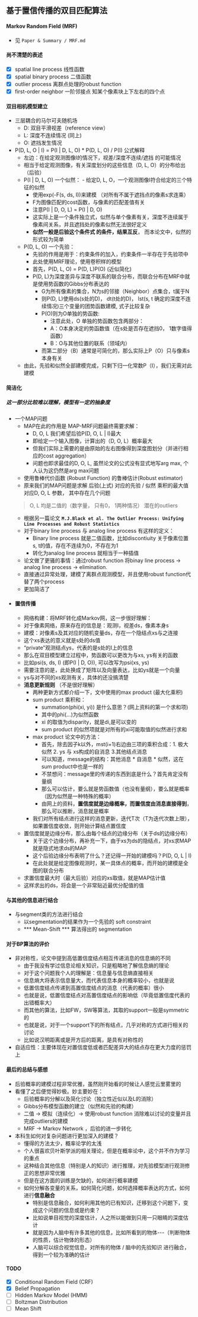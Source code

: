 ## 基于置信传播的双目匹配算法
#### Markov Random Field (MRF)
- 见 `Paper & Summary / MRF.md`
#### 尚不清楚的表述
- [x] spatial line process 线性函数
- [x] spatial binary process 二值函数
- [x] outlier process 离群点处理的robust function
- [x] first-order neighbor 一阶邻接点 知某个像素块上下左右的四个点
#### 双目相机模型建立
- 三层耦合的马尔可夫随机场
  - D: 双目平滑视差（reference view）
  - L: 深度不连续情况 (同上)
  - O: 遮挡发生情况
- P(D, L, O | I) = P(I | D, L, O) * P(D, L, O) / P(I) 公式解释
  - 左边：在给定观测图像I的情况下，视差/深度不连续/遮挡 的可能情况
  - 相当于给定观测图像，有关深度划分的这些信息（D, L, O）的分布给出（后验）
  - P(I | D, L, O) 一个似然：    - 给定D, L, O，一个观测图像I符合给定的三个特征的似然
    - 使用exp(-F(s, ds, I))来建模 （对所有不属于遮挡点的像素s求连乘）
    - F为图像匹配的cost函数，与像素的匹配差值有关
    - 注意P(I | D, O, L) = P(I | D, O)
    - 这实际上是一个条件独立式，似然与单个像素有关，深度不连续属于像素间关系，并且遮挡处的像素似然无法很好定义
    - **似然一般是后验这个条件式 的条件，结果互反**， 而本论文中，似然的形式较为简单
  - P(D, L, O) 一个先验：
    - 先验的作用是用于：约束条件的加入，约束条件一半存在于先验项中
    - 此处使用MRF理论，使用卷积样的模型
    - 首先，P(D, L, O) = P(D, L)P(O) (近似简化)
    - P(D, L)为深度差异与深度不联系的联合分布，而联合分布在MRF中就是使用势函数的Gibbs分布表达的
      - G为所有像素的集合，N为s的邻接（Neighbor）点集合，t属于N
      - 则P(D, L)使用ds(s处的D)， dt(t处的D)， lst(s, t 确定的深度不连续情况)三个变量的团势函数建模, 式子比较复杂
      - P(O)则为O单独的势函数:
        - 注意此处，O 单独的势函数包含两部分：
        - A：O本身决定的势函数值（在s处是否存在遮挡0， 1数字值得函数）
        - B：O与其他位置的联系（领域内）
      - 而第二部分（B）通常是可简化的，那么实际上P（O）只与像素s本身有关
  - 由此，先验和似然全部建模完成，只剩下归一化常数P（I），我们无需对此建模
#### 简洁化
##### 这一部分比较难以理解，模型有一定的抽象度
- 一个MAP问题
  - MAP在此的作用是 MAP-MRF问题最终需要求解：
    - D, O, L 我们希望后验P(D, O, L | I)最大
    - 即给定一个输入图像，计算出的（D, O, L）概率最大
    - 但我们实际上需要的是由原始的左右图像得到深度图划分（并进行相应的cost aggregation）
    - 问题也即求最佳的D, O, L, 虽然论文的公式没有显式地写arg max, 个人认为这仍然是arg max问题
  - 使用鲁棒代价函数 (Robust Function) 的鲁棒估计(Robust estimator)
  - 原来我们的MAP问题是求解 后验(上式) 对应的先验 / 似然 乘积的最大值对应D, O, L 参数， 其中存在几个问题
  > O, L 均是二值的（数字量， 只有0， 1两种情况）
  > 潜在的outliers
  - 根据另一篇论文 **`M.J.Black et al. The Outlier Process: Unifying Line Processes and Robust Statistics`**
  - 对于binary line process 与 analog line process 有这样的定义：
    - Binary line process 就是二值函数，比如discontiuity 关于像素位置 s, t的值，存在不连续为0，不存在为1
    - 转化为analog line process 就相当于一种插值
  - 论文做了更骚的事情：通过robust function 将binay line process -> analog line process -> elimination.
  - 直接通过异常处理，建模了离群点观测模型，并且使用robust function代替了两个process
  - 更加简洁了
- #### 置信传播
  -  网络构建：将MRF转化成Markov网，这一步很好理解：
    - 对于像素网络，原来存在的信息是：观测I，视差ds，像素本身s
    - 建模：对像素s及其对应的随机变量ds，存在一个隐结点xs与之连接
    - 这个xs表达的意义就是s处的ds值
    - “private”观测结点ys，代表的是s处的I上的信息
    - 那么在双目模型建立过程中，势函数可以更改为与xs, ys有关的函数
    - 比如psi(s, ds, I) (即P(I | D, O)), 可以改写为psi(xs, ys)
    - 需要注意的是，此处换成了矩阵以及向量表达，比如ys就是一个向量
    - ys与对不同的xs观测有关，具体的还没搞清楚
  - **消息更新规则** （不是很好理解）
    - 两种更新方式都介绍一下，文中使用的max product (最大化乘积)
    - sum product 乘积和：
      - summation(phi(xi, yi)) 是什么意思？(网上资料的第一个求和项)
      - 其中的phi(...)为似然函数
      - xi 的取值为disparity，就是di,是可以变的
      - sum product 的似然项就是对所有的xi可能取值的似然进行求和
    - max product 论文中的方法：
      - 首先，除去因子k以外，mst(i+1)右边由三项的乘积合成：1. 极大似然 2. ys 与 xs构成的自消息 3.其他结点消息
      - 可以知道，message的结构：其他消息 * 自消息 * 似然，这在sum product中也是一样的
      - 不禁想问：message里的传递的东西到底是什么？首先肯定没有量纲
      - 那么可以估计，要么就是势函数值（也没有量纲），要么就是概率（因为似然是一种特殊的概率）
      - 由网上的资料，**置信度就是边缘概率，而置信度由消息直接得到**，那么可以推断，消息就是概率
    - 我们对所有结点进行这样的消息更新，迭代T次（T为迭代次数上限），如果置信度收敛，则开始计算结点置信度
  - 置信度就是边缘分布，那么由每个结点的边缘分布（关于ds的边缘分布）
    - 关于这个边缘分布，再补充一下，由于xs为ds的隐结点，对xs求MAP就是隐式地求ds的MAP
    - 这个后验边缘分布表明了什么？还记得一开始的建模吗？P(D, O, L | I)
    - 在此处就是给定图像观测时，某一具体点的概率，而开始的建模是全图的联合分布
  - 求置信度最大时（最大后验）对应的xs取值，就是MAP估计值
  - 这样求出的ds，将会是一个非常贴近最优分配值的值
#### 与其他的信息进行结合
- 与segment类的方法进行结合
  - 以segmentation的结果作为一个先验的 soft constraint
  - *** Mean-Shift *** 算法得出的 segmentation
#### 对于BP算法的评价
- 非对称性，论文中提到高低置信度结点相互传递消息的信息熵的不同
  - 由于我没有学过信息论相关知识，只是粗略地了解信息熵的理论
  - 对于这个问题我个人的理解是：信息量与信息熵直接相关
  - 信息熵大将表示信息量大，而代表信息本身的概率较小，也就是说
  - 低置信度结点传递到高置信度结点的消息（代表的概率）很小
  - 也就是说，低置信度结点对高置信度结点的影响低（毕竟低置信度代表的出错概率大）
  - 而其他的算法，比如FW，SW等算法，其取的support一般是symmetric的
  - 也就是说，对于一个support下的所有结点，几乎对称的方式进行相关的讨论
  - 比如说汉明距离或是开方后的距离，是具有对称性的
- 自适应性：主要体现在对置信度低或者匹配差异大的结点存在更大力度的惩罚上
#### 最后的总结与感想
- 后验概率的建模过程非常优雅，虽然刚开始看的时候让人感觉云里雾里的
- 看懂了之后便觉得妙极。妙主要妙在：
  - 后验概率的分解以及简化讨论（独立性近似以及L的消除）
  - Gibbs分布模型函数的建立（似然和先验的构建）
  - 二值 -> 模拟（连续化）-> 使用robust function 消除难以讨论的变量并且完成outliers的建模
  - MRF -> Markov Network ，后验的进一步转化
- 本科生如何对复杂问题进行更加深入的建模？
  - 懂得的方法太少，概率论学的太浅
  - 个人很喜欢贝叶斯学派的相关理论，但是在概率论中，这个并不作为学习的重点
  - 这种结合其他信息（特别是人的知识）进行推理，对先验模型进行观测修正的思想非常优雅
  - 但是在这方面的训练是欠缺的，如何进行概率建模
  - 如何分解各变量的关系，如何简化问题，如何选择概率表达的方式，如何进行**信息融合**
    - 特别是信息融合，如何利用其他的已有知识，迁移到这个问题下，变成这个问题的信息或是约束？
    - 比如说单目视觉的深度估计，人之所以能做到只用一只眼睛的深度估计
    - 就是因为人脑中有许多其他的信息，比如所看到的物体---（判断物体的性质，估计物体的形态）
    - 人脑可以综合视觉信息，对所有的物体 / 脑中的先验知识 进行融合，得到一个较为准确的估计
#### TODO
- [x] Conditional Random Field (CRF)
- [x] Belief Propagation
- [ ] Hidden Markov Model (HMM)
- [ ] Boltzman Distribution
- [ ] Mean Shift